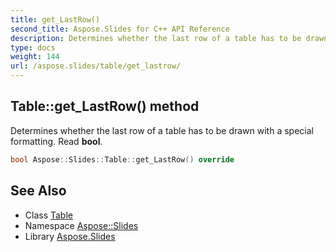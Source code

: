 ```yaml
---
title: get_LastRow()
second_title: Aspose.Slides for C++ API Reference
description: Determines whether the last row of a table has to be drawn with a special formatting. Read bool.
type: docs
weight: 144
url: /aspose.slides/table/get_lastrow/
---
```

## Table::get_LastRow() method


Determines whether the last row of a table has to be drawn with a special formatting. Read **bool**.

```cpp
bool Aspose::Slides::Table::get_LastRow() override
```

## See Also

* Class [Table](../)
* Namespace [Aspose::Slides](../../)
* Library [Aspose.Slides](../../../)